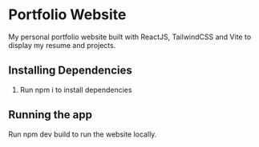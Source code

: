 # Portfolio Website

My personal portfolio website built with ReactJS, TailwindCSS and Vite to display my resume and projects.

## Installing Dependencies

1) Run npm i to install dependencies

## Running the app

Run npm dev build to run the website locally.
